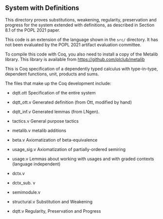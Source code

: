 System with Definitions
----------------------

This directory proves substitutions, weakening, regularity, preservation and progress for the system extended with definitions, as described in Section 8.1 of the POPL 2021 paper.

This code is an extension of the language shown in the `src/` directory. It
has not been evaluated by the POPL 2021 artifact evaluation committee.

To compile this code with Coq, you also need to install a copy of the Metalib
library.  This library is available from https://github.com/plclub/metalib

This is Coq specification of a dependently typed calculus with type-in-type,
dependent functions, unit, products and sums.

The files that make up the Coq development include:

- dqtt.ott     Specification of the entire system
- dqtt_ott.v   Generated definition (from Ott, modified by hand)
- dqtt_inf.v   Generated lemmas (from LNgen). 
- tactics.v    General purpose tactics
- metalib.v    metalib additions

- beta.v       Axiomatization of beta-equivalence
- usage_sig.v  Axiomatization of partially-ordered semiring

- usage.v      Lemmas about working with usages and with graded contexts (language independent)
- dctx.v     
- dctx_sub. v 
- semimodule.v

- structural.v  Substitution and Weakening 
- dqtt.v        Regularity, Preservation and Progress 


